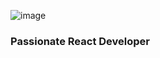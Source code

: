 ![image](https://github.com/user-attachments/assets/aae27c5b-636d-4097-899b-8e79636476d9)

### Passionate React Developer
